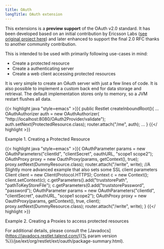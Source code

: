 ```yaml
---
title: OAuth
longTitle: OAuth extension
---
```

This extensions is a **preview support** of the OAuth v2.0 standard. It has been developed based on an initial contribution by Ericsson Labs ([see original project here](http://labs.ericsson.com/apis/oauth2-framework)) and later enhanced to support the final 2.0 RFC thanks to another community contribution.

This is intended to be used with primarily following use-cases in mind:
- Create a protected resource
- Create a authenticating server
- Create a web client accessing protected resources

It is very simple to create an OAuth server with just a few lines of code. It is also possible to implement a custom back end for data storage and retrieval. The default implementation stores only to memory, so a JVM restart flushes all data.

{{< highlight java "style=emacs" >}}{
    public Restlet createInboundRoot(){
    ...
    OAuthAuthorizer auth = new OAuthAuthorizer(
        "http://localhost:8080/OAuth2Provider/validate");
    auth.setNext(ProtectedResource.class);
    router.attach("/me", auth);
    ...
}
{{</ highlight >}}

Example 1. Creating a Protected Resource

{{< highlight java "style=emacs" >}}{
    OAuthParameter params = new OAuthParameters("clientId", "clientSecret", oauthURL, "scope1 scope2");
    OAuthProxy proxy = new OauthProxy(params, getContext(), true);
    proxy.setNext(DummyResource.class);
    router.attach("/write", write);
    //A Slightly more advanced example that also sets some SSL client parameters
    Client client = new Client(Protocol.HTTPS);
    Context c = new Context();
    client.setContext(c);
    c.getParameters().add("truststorePath", "pathToKeyStoreFile");
    c.getParameters(0.add("truststorePassword", "password");
    OAuthParameter params = new OAuthParameters("clientId", "clientSecret", oauthURL, "scope1 scope2");
    OAuthProxy proxy = new OauthProxy(params, getContext(), true, client);
    proxy.setNext(DummyResource.class);
    router.attach("/write", write);
}
{{</ highlight >}}

Example 2. Creating a Proxies to access protected resources


For additional details, please consult the
[Javadocs](https://javadocs.restlet.talend.com/{{% param version %}}/jse/ext/org/restlet/ext/oauth/package-summary.html).
